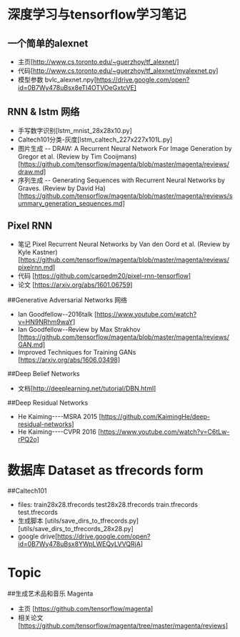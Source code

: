 # 深度学习与tensorflow学习笔记
## 一个简单的alexnet     
+ 主页[http://www.cs.toronto.edu/~guerzhoy/tf_alexnet/] 
+ 代码[http://www.cs.toronto.edu/~guerzhoy/tf_alexnet/myalexnet.py]
+ 模型参数 bvlc_alexnet.npy[https://drive.google.com/open?id=0B7Wy478uBsx8eTI4OTVOeGxtcVE]

## RNN & lstm 网络
+ 手写数字识别[lstm_mnist_28x28x10.py]
+ Caltech101分类-灰度[lstm_caltech_227x227x101L.py]
+ 图片生成 -- DRAW: A Recurrent Neural Network For Image Generation by Gregor et al. (Review by Tim Cooijmans)[https://github.com/tensorflow/magenta/blob/master/magenta/reviews/draw.md]
+ 序列生成 -- Generating Sequences with Recurrent Neural Networks by Graves. (Review by David Ha)[https://github.com/tensorflow/magenta/blob/master/magenta/reviews/summary_generation_sequences.md]

## Pixel RNN
+ 笔记 Pixel Recurrent Neural Networks by Van den Oord et al. (Review by Kyle Kastner)[https://github.com/tensorflow/magenta/blob/master/magenta/reviews/pixelrnn.md]
+ 代码 [https://github.com/carpedm20/pixel-rnn-tensorflow]
+ 论文 [https://arxiv.org/abs/1601.06759] 

##Generative Adversarial Networks 网络
+ Ian Goodfellow--2016talk [https://www.youtube.com/watch?v=HN9NRhm9waY]
+ Ian Goodfellow--Review by Max Strakhov [https://github.com/tensorflow/magenta/blob/master/magenta/reviews/GAN.md]
+ Improved Techniques for Training GANs [https://arxiv.org/abs/1606.03498]

##Deep Belief Networks
+ 文档[http://deeplearning.net/tutorial/DBN.html]

##Deep Residual Networks
+ He Kaiming----MSRA 2015 [https://github.com/KaimingHe/deep-residual-networks]
+ He Kaiming----CVPR 2016 [https://www.youtube.com/watch?v=C6tLw-rPQ2o]

# 数据库 Dataset as tfrecords form
##Caltech101
+ files: train28x28.tfrecords test28x28.tfrecords train.tfrecords test.tfrecords
+ 生成脚本 [utils/save_dirs_to_tfrecords.py] [utils/save_dirs_to_tfrecords_28x28.py]
+ google drive[https://drive.google.com/open?id=0B7Wy478uBsx8YWpLWEQyLVVQRjA]

# Topic
##生成艺术品和音乐 Magenta
+ 主页 [https://github.com/tensorflow/magenta]
+ 相关论文 [https://github.com/tensorflow/magenta/tree/master/magenta/reviews]

